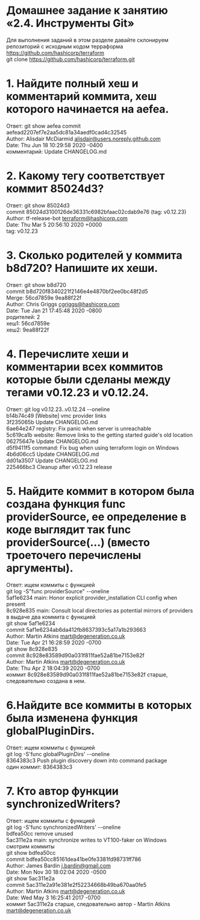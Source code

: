 # Домашнее задание к занятию «2.4. Инструменты Git»
Для выполнения заданий в этом разделе давайте склонируем репозиторий с исходным кодом терраформа https://github.com/hashicorp/terraform  
 git clone https://github.com/hashicorp/terraform.git

# 1. Найдите полный хеш и комментарий коммита, хеш которого начинается на aefea.
Ответ: git show aefea
 commit aefead2207ef7e2aa5dc81a34aedf0cad4c32545  
 Author: Alisdair McDiarmid <alisdair@users.noreply.github.com>  
 Date:   Thu Jun 18 10:29:58 2020 -0400  
 комментарий: Update CHANGELOG.md  

# 2. Какому тегу соответствует коммит 85024d3?
Ответ: git show 85024d3  
 commit 85024d3100126de36331c6982bfaac02cdab9e76 (tag: v0.12.23)  
 Author: tf-release-bot <terraform@hashicorp.com>  
 Date:   Thu Mar 5 20:56:10 2020 +0000  
 tag: v0.12.23  

# 3. Сколько родителей у коммита b8d720? Напишите их хеши.
Ответ: git show b8d720  
 commit b8d720f8340221f2146e4e4870bf2ee0bc48f2d5  
 Merge: 56cd7859e 9ea88f22f  
 Author: Chris Griggs <cgriggs@hashicorp.com>  
 Date:   Tue Jan 21 17:45:48 2020 -0800  
 родителей: 2  
 хеш1: 56cd7859e  
 хеш2: 9ea88f22f  

# 4. Перечислите хеши и комментарии всех коммитов которые были сделаны между тегами v0.12.23 и v0.12.24.
Ответ: git log v0.12.23..v0.12.24 --oneline  
 b14b74c49 [Website] vmc provider links  
 3f235065b Update CHANGELOG.md  
 6ae64e247 registry: Fix panic when server is unreachable  
 5c619ca1b website: Remove links to the getting started guide's old location  
 06275647e Update CHANGELOG.md  
 d5f9411f5 command: Fix bug when using terraform login on Windows  
 4b6d06cc5 Update CHANGELOG.md  
 dd01a3507 Update CHANGELOG.md  
 225466bc3 Cleanup after v0.12.23 release  

# 5. Найдите коммит в котором была создана функция func providerSource, ее определение в коде выглядит так func providerSource(...) (вместо троеточего перечислены аргументы).
Ответ: ищем коммиты с функцией  
 git log -S"func providerSource" --oneline  
 5af1e6234 main: Honor explicit provider_installation CLI config when present  
 8c928e835 main: Consult local directories as potential mirrors of providers  
в выдаче два коммита с функцией  
 git show 5af1e6234  
 commit 5af1e6234ab6da412fb8637393c5a17a1b293663  
 Author: Martin Atkins <mart@degeneration.co.uk>  
 Date:   Tue Apr 21 16:28:59 2020 -0700  
 git show 8c928e835  
 commit 8c928e83589d90a031f811fae52a81be7153e82f  
 Author: Martin Atkins <mart@degeneration.co.uk>  
 Date:   Thu Apr 2 18:04:39 2020 -0700  
коммит 8c928e83589d90a031f811fae52a81be7153e82f старше, следовательно создана в нем.  

# 6.Найдите все коммиты в которых была изменена функция globalPluginDirs.
Ответ: ищем коммиты с функцией  
 git log -S'func globalPluginDirs' --oneline  
 8364383c3 Push plugin discovery down into command package  
 один коммит: 8364383c3

# 7. Кто автор функции synchronizedWriters?
Ответ: ищем коммиты с функцией  
 git log -S'func synchronizedWriters' --oneline  
 bdfea50cc remove unused  
 5ac311e2a main: synchronize writes to VT100-faker on Windows  
смотрим коммиты  
 git show bdfea50cc  
 commit bdfea50cc85161dea41be0fe3381fd98731ff786  
 Author: James Bardin <j.bardin@gmail.com>  
 Date:   Mon Nov 30 18:02:04 2020 -0500  
 git show 5ac311e2a  
 commit 5ac311e2a91e381e2f52234668b49ba670aa0fe5  
 Author: Martin Atkins <mart@degeneration.co.uk>  
 Date:   Wed May 3 16:25:41 2017 -0700  
коммит 5ac311e2a старше, следовательно автор - Martin Atkins <mart@degeneration.co.uk>  
